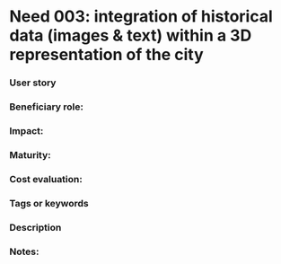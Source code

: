 

# Need 003: integration of historical data (images & text) within a 3D representation of the city

### User story

### Beneficiary role: 

### Impact: 

### Maturity:

### Cost evaluation:

### Tags or keywords

### Description

### Notes:


